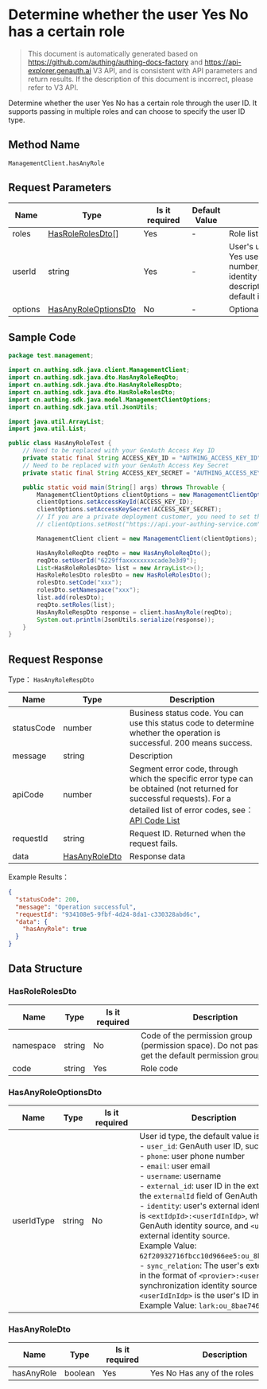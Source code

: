 # Determine whether the user Yes No has a certain role

<!--
Warning ⚠️:
Do not modify this document directly,
https://github\.com/Authing/authing-docs-factory
Use this project to generate
-->

<LastUpdated />

> This document is automatically generated based on https://github.com/authing/authing-docs-factory and https://api-explorer.genauth.ai V3 API, and is consistent with API parameters and return results. If the description of this document is incorrect, please refer to V3 API.

Determine whether the user Yes No has a certain role through the user ID. It supports passing in multiple roles and can choose to specify the user ID type.

## Method Name

`ManagementClient.hasAnyRole`

## Request Parameters

| Name    | Type                                                     | <div style="width:80px">Is it required</div> | <div style="width:60px">Default Value</div> | <div style="width:300px">Description</div>                                                                                                                                                                               | <div style="width:200px">Example Value</div> |
| ------- | -------------------------------------------------------- | -------------------------------------------- | ------------------------------------------- | ------------------------------------------------------------------------------------------------------------------------------------------------------------------------------------------------------------------------ | -------------------------------------------- |
| roles   | <a href="#HasRoleRolesDto">HasRoleRolesDto[]</a>         | Yes                                          | -                                           | Role list                                                                                                                                                                                                                |                                              |
| userId  | string                                                   | Yes                                          | -                                           | User's unique identifier, which can be Yes user ID, user name, email, phone number, externalId, or ID in the external identity source. For details, see the description of the userIdType field. The default is user id. | `6229ffaxxxxxxxxcade3e3d9`                   |
| options | <a href="#HasAnyRoleOptionsDto">HasAnyRoleOptionsDto</a> | No                                           | -                                           | Optional parameters                                                                                                                                                                                                      |                                              |

## Sample Code

```java
package test.management;

import cn.authing.sdk.java.client.ManagementClient;
import cn.authing.sdk.java.dto.HasAnyRoleReqDto;
import cn.authing.sdk.java.dto.HasAnyRoleRespDto;
import cn.authing.sdk.java.dto.HasRoleRolesDto;
import cn.authing.sdk.java.model.ManagementClientOptions;
import cn.authing.sdk.java.util.JsonUtils;

import java.util.ArrayList;
import java.util.List;

public class HasAnyRoleTest {
    // Need to be replaced with your GenAuth Access Key ID
    private static final String ACCESS_KEY_ID = "AUTHING_ACCESS_KEY_ID";
    // Need to be replaced with your GenAuth Access Key Secret
    private static final String ACCESS_KEY_SECRET = "AUTHING_ACCESS_KEY_SECRET";

    public static void main(String[] args) throws Throwable {
        ManagementClientOptions clientOptions = new ManagementClientOptions();
        clientOptions.setAccessKeyId(ACCESS_KEY_ID);
        clientOptions.setAccessKeySecret(ACCESS_KEY_SECRET);
        // If you are a private deployment customer, you need to set the GenAuth service domain name
        // clientOptions.setHost("https://api.your-authing-service.com");

        ManagementClient client = new ManagementClient(clientOptions);

        HasAnyRoleReqDto reqDto = new HasAnyRoleReqDto();
        reqDto.setUserId("6229ffaxxxxxxxxcade3e3d9");
        List<HasRoleRolesDto> list = new ArrayList<>();
        HasRoleRolesDto rolesDto = new HasRoleRolesDto();
        rolesDto.setCode("xxx");
        rolesDto.setNamespace("xxx");
        list.add(rolesDto);
        reqDto.setRoles(list);
        HasAnyRoleRespDto response = client.hasAnyRole(reqDto);
        System.out.println(JsonUtils.serialize(response));
    }
}

```

## Request Response

Type： `HasAnyRoleRespDto`

| Name       | Type                                       | Description                                                                                                                                                                                                                                                                                                                                       |
| ---------- | ------------------------------------------ | ------------------------------------------------------------------------------------------------------------------------------------------------------------------------------------------------------------------------------------------------------------------------------------------------------------------------------------------------- |
| statusCode | number                                     | Business status code. You can use this status code to determine whether the operation is successful. 200 means success.                                                                                                                                                                                                                           |
| message    | string                                     | Description                                                                                                                                                                                                                                                                                                                                       |
| apiCode    | number                                     | Segment error code, through which the specific error type can be obtained (not returned for successful requests). For a detailed list of error codes, see：[API Code List](https://api-explorer.genauth.ai/?tag=group/%E5%BC%80%E5%8F%91%E5%87%86%E5%A4%87#tag/%E5%BC%80%E5%8F%91%E5%87%86%E5%A4%87/%E9%94%99%E8%AF%AF%E5%A4%84%E7%90%86/apiCode) |
| requestId  | string                                     | Request ID. Returned when the request fails.                                                                                                                                                                                                                                                                                                      |
| data       | <a href="#HasAnyRoleDto">HasAnyRoleDto</a> | Response data                                                                                                                                                                                                                                                                                                                                     |

Example Results：

```json
{
  "statusCode": 200,
  "message": "Operation successful",
  "requestId": "934108e5-9fbf-4d24-8da1-c330328abd6c",
  "data": {
    "hasAnyRole": true
  }
}
```

## Data Structure

### <a id="HasRoleRolesDto"></a> HasRoleRolesDto

| Name      | Type   | <div style="width:80px">Is it required</div> | <div style="width:300px">Description</div>                                                           | <div style="width:200px">Example Value</div> |
| --------- | ------ | -------------------------------------------- | ---------------------------------------------------------------------------------------------------- | -------------------------------------------- |
| namespace | string | No                                           | Code of the permission group (permission space). Do not pass it to get the default permission group. | `default`                                    |
| code      | string | Yes                                          | Role code                                                                                            | `admin`                                      |

### <a id="HasAnyRoleOptionsDto"></a> HasAnyRoleOptionsDto

| Name       | Type   | <div style="width:80px">Is it required</div> | <div style="width:300px">Description</div>                                                                                                                                                                                                                                                                                                                                                                                                                                                                                                                                                                                                                                                                                                                                                                                                                                                                                                                                                                                               | <div style="width:200px">Example Value</div> |
| ---------- | ------ | -------------------------------------------- | ---------------------------------------------------------------------------------------------------------------------------------------------------------------------------------------------------------------------------------------------------------------------------------------------------------------------------------------------------------------------------------------------------------------------------------------------------------------------------------------------------------------------------------------------------------------------------------------------------------------------------------------------------------------------------------------------------------------------------------------------------------------------------------------------------------------------------------------------------------------------------------------------------------------------------------------------------------------------------------------------------------------------------------------- | -------------------------------------------- |
| userIdType | string | No                                           | User id type, the default value is `user_id`, the optional values ​​are:<br>- `user_id`: GenAuth user ID, such as `6319a1504f3xxxxf214dd5b7`<br>- `phone`: user phone number<br>- `email`: user email<br>- `username`: username<br>- `external_id`: user ID in the external system, corresponding to the `externalId` field of GenAuth user information<br>- `identity`: user's external identity source information, the format is `<extIdpId>:<userIdInIdp>`, where `<extIdpId>` is the ID of the GenAuth identity source, and `<userIdInIdp>` is the user's ID in the external identity source. <br>Example Value: `62f20932716fbcc10d966ee5:ou_8bae746eac07cd2564654140d2a9ac61`. <br>- `sync_relation`: The user's external identity source information, in the format of `<provier>:<userIdInIdp>`, where `<provier>` is the synchronization identity source type, such as wechatwork, lark; `<userIdInIdp>` is the user's ID in the external identity source. <br>Example Value: `lark:ou_8bae746eac07cd2564654140d2a9ac61`. <br> | user_id                                      |

### <a id="HasAnyRoleDto"></a> HasAnyRoleDto

| Name       | Type    | <div style="width:80px">Is it required</div> | <div style="width:300px">Description</div> | <div style="width:200px">Example Value</div> |
| ---------- | ------- | -------------------------------------------- | ------------------------------------------ | -------------------------------------------- |
| hasAnyRole | boolean | Yes                                          | Yes No Has any of the roles                | `true`                                       |
